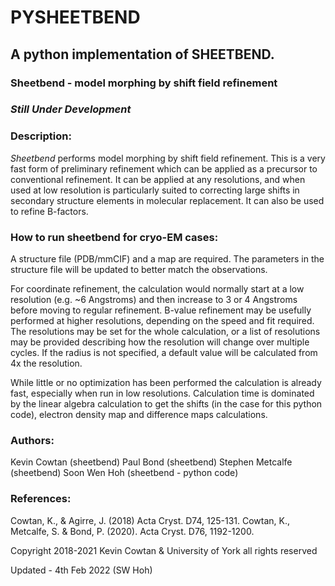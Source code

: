 # PYSHEETBEND
## A python implementation of SHEETBEND.
### Sheetbend - model morphing by shift field refinement

### *Still Under Development*

### Description:
*Sheetbend* performs model morphing by shift field refinement. This is a very fast form of preliminary refinement which can be applied
as a precursor to conventional refinement. It can be applied at any resolutions, and when used at low resolution is particularly suited
to correcting large shifts in secondary structure elements in molecular replacement. It can also be used to refine B-factors.

### How to run sheetbend for cryo-EM cases:
A structure file (PDB/mmCIF) and a map are required. The parameters in the structure file will be updated to better match the observations.

For coordinate refinement, the calculation would normally start at a low resolution (e.g. ~6 Angstroms) and then increase to 3 or 4 Angstroms before moving to regular refinement. B-value refinement may be usefully performed at higher resolutions, depending on the speed and fit required. The resolutions may be set for the whole calculation, or a list of resolutions may be provided describing how the resolution will change over multiple cycles. If the radius is not specified, a default value will be calculated from 4x the resolution.

While little or no optimization has been performed the calculation is already fast, especially when run in low resolutions. Calculation time is dominated by the linear algebra calculation to get the shifts (in the case for this python code), electron density map and difference maps calculations. 


### Authors:
Kevin Cowtan (sheetbend)
Paul Bond (sheetbend)
Stephen Metcalfe (sheetbend)
Soon Wen Hoh (sheetbend - python code)

### References:
Cowtan, K., & Agirre, J. (2018) Acta Cryst. D74, 125-131.
Cowtan, K., Metcalfe, S. & Bond, P. (2020). Acta Cryst. D76, 1192-1200.

Copyright 2018-2021 Kevin Cowtan & University of York all rights reserved

Updated - 4th Feb 2022 (SW Hoh)
